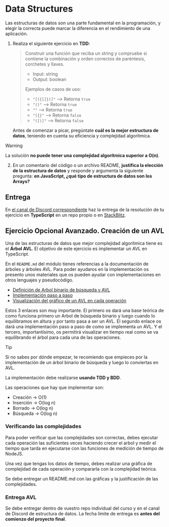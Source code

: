# Data Structures

Las estructuras de datos son una parte fundamental en la programación, y elegir la correcta puede marcar la diferencia en el rendimiento de una aplicación.

1. Realiza el siguiente ejercicio en **TDD**:

   > Construir una función que reciba un string y compruebe si contiene la combinación y orden correctos de paréntesis, corchetes y llaves.
   >
   > - Input: string
   > - Output: boolean
   >
   > Ejemplos de casos de uso:
   >
   > - `"[({[]})]"` --> Retorna `true`
   > - `"()"` --> Retorna `true`
   > - `""` --> Retorna `true`
   > - `"[{}"` --> Retorna `false`
   > - `"([)]"` --> Retorna `false`

   Antes de comenzar a picar, pregúntate **cuál es la mejor estructura de datos**, teniendo en cuenta su eficiencia y complejidad algorítmica.

> [!WARNING]
> La solución **no puede tener una complejidad algorítmica superior a O(n)**.

2. En un comentario del código o un archivo README, **justifica la elección de la estructura de datos** y responde y argumenta la siguiente pregunta: **en JavaScript, ¿qué tipo de estructura de datos son los Arrays?**

## Entrega

En [el canal de Discord correspondiente](https://discord.com/channels/1205172000935649290/1228029538248953957) haz la entrega de la resolución de tu ejercicio en **TypeScript** en un repo propio o en [StackBlitz](https://stackblitz.com/fork/github/vitejs/vite/tree/main/packages/create-vite/template-vanilla-ts?file=index.html&terminal=dev).

## Ejercicio Opcional Avanzado. Creación de un AVL

Una de las estructuras de datos que mejor complejidad algorítmica tiene es el **Árbol AVL**. El objetivo de este ejercicio es implementar un AVL en TypeScript.

En el `README.md` del módulo tienes referencias a la documentación de árboles y árboles AVL. Para poder ayudaros en la implementación os presento unos materiales que os pueden ayudar con implementaciones en otros lenguajes y pseudocódigo.

- [Definición de Arbol binario de búsqueda y AVL](https://www.cs.purdue.edu/homes/ayg/CS251/slides/chap7b.pdf)
- [Implementación paso a paso](https://www.programiz.com/dsa/avl-tree)
- [Visualización del gráfico de un AVL en cada operación](https://visualgo.net/en/bst)

Estos 3 enlaces son muy importante. El primero os dará una base teórica de como funciona primero un Arbol de búsqueda binario y luego cuando lo equilibramos en altura y por tanto pasa a ser un AVL. El segundo enlace os dará una implementación paso a paso de como se implementa un AVL. Y el tercero, importantísimo, os permitirá visualizar en tiempo real como se va equilibrando el árbol para cada una de las operaciones.

> [!TIP]
> Si no sabes por dónde empezar, te recomiendo que empieces por la implementación de un árbol binario de búsqueda y luego lo conviertas en AVL.

La implementación debe realizarse **usando TDD y BDD**.

Las operaciones que hay que implementar son:

- Creación -> O(1)
- Inserción -> O(log n)
- Borrado -> O(log n)
- Búsqueda -> O(log n)

### Verificando las complejidades

Para poder verificar que las complejidades son correctas, debes ejecutar cada operación las suficientes veces haciendo crecer el arbol y medir el tiempo que tarda en ejecutarse con las funciones de medición de tiempo de NodeJS.

Una vez que tengas los datos de tiempo, debes realizar una gráfica de complejidad de cada operación y compararla con la complejidad teórica.

Se debe entregar un README.md con las gráficas y la justificación de las complejidades.

### Entrega AVL

Se debe entregar dentro de vuestro repo individual del curso y en el canal de Discord de estructura de datos. La fecha límite de entrega es **antes del comienzo del proyecto final**.
